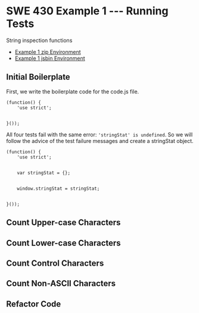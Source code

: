 SWE 430 Example 1 --- Running Tests
========================================================================

String inspection functions

- [Example 1 zip Environment](example1.zip)
- [Example 1 jsbin Environment][jsbin example 1]

[jsbin example 1]: http://jsbin.com/swe430_example1/latest/edit?javascript,live


Initial Boilerplate
-------------------

First, we write the boilerplate code for the code.js file.

    (function() {
        'use strict';


    }());

All four tests fail with the same error: `'stringStat' is undefined`.
So we will follow the advice of the test failure messages and create a stringStat object.

    (function() {
        'use strict';


        var stringStat = {};


        window.stringStat = stringStat;


    }());


Count Upper-case Characters
---------------------------


Count Lower-case Characters
---------------------------


Count Control Characters
------------------------


Count Non-ASCII Characters
--------------------------


Refactor Code
-------------
